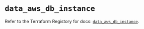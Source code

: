 # `data_aws_db_instance`

Refer to the Terraform Registory for docs: [`data_aws_db_instance`](https://registry.terraform.io/providers/hashicorp/aws/4.65.0/docs/data-sources/db_instance).
